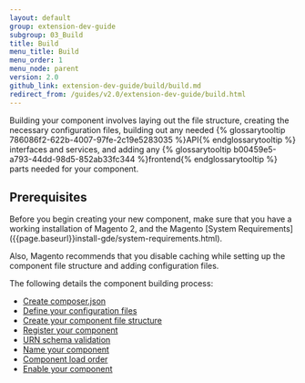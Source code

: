 ```yaml
---
layout: default
group: extension-dev-guide
subgroup: 03_Build
title: Build
menu_title: Build
menu_order: 1
menu_node: parent
version: 2.0
github_link: extension-dev-guide/build/build.md
redirect_from: /guides/v2.0/extension-dev-guide/build.html
---
```


Building your component involves laying out the file structure, creating the necessary configuration files, building out any needed {% glossarytooltip 786086f2-622b-4007-97fe-2c19e5283035 %}API{% endglossarytooltip %} interfaces and services, and adding any {% glossarytooltip b00459e5-a793-44dd-98d5-852ab33fc344 %}frontend{% endglossarytooltip %} parts needed for your component.

<h2 id="create-component-basics">Prerequisites</h2>
Before you begin creating your new component, make sure that you have a working installation of Magento 2, and the Magento [System Requirements]({{page.baseurl}}install-gde/system-requirements.html).

Also, Magento recommends that you disable caching while setting up the component file structure and adding configuration files.

The following details the component building process:

*	[Create composer.json]({{page.baseurl}}extension-dev-guide/build/composer-integration.html)
*	[Define your configuration files]({{page.baseurl}}extension-dev-guide/build/required-configuration-files.html)
*	[Create your component file structure]({{page.baseurl}}extension-dev-guide/build/module-file-structure.html)
*	[Register your component]({{page.baseurl}}extension-dev-guide/build/component-registration.html)
*	[URN schema validation]({{page.baseurl}}extension-dev-guide/build/XSD-XML-validation.html)
*	[Name your component]({{page.baseurl}}extension-dev-guide/build/create_component.html)
*	[Component load order]({{page.baseurl}}extension-dev-guide/build/module-load-order.html)
*	[Enable your component]({{page.baseurl}}extension-dev-guide/build/enable-module.html)
